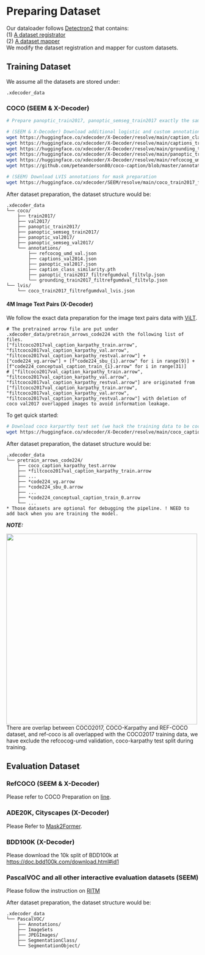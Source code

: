 # Preparing Dataset
Our dataloader follows [Detectron2](https://github.com/facebookresearch/detectron2) that contains: <br/>
(1) [A dataset registrator](datasets/registration) <br/>
(2) [A dataset mapper](datasets/dataset_mappers) <br/>
We modify the dataset registration and mapper for custom datasets.

## Training Dataset
We assume all the datasets are stored under:
```
.xdecoder_data
```

### COCO (SEEM & X-Decoder)

```sh
# Prepare panoptic_train2017, panoptic_semseg_train2017 exactly the same as [Mask2Fomer](https://github.com/facebookresearch/Mask2Former/tree/main/datasets)

# (SEEM & X-Decoder) Download additional logistic and custom annotation files to .xdecoder_data/coco/annotations
wget https://huggingface.co/xdecoder/X-Decoder/resolve/main/caption_class_similarity.pth
wget https://huggingface.co/xdecoder/X-Decoder/resolve/main/captions_train2017_filtrefgumdval_filtvlp.json
wget https://huggingface.co/xdecoder/X-Decoder/resolve/main/grounding_train2017_filtrefgumdval_filtvlp.json
wget https://huggingface.co/xdecoder/X-Decoder/resolve/main/panoptic_train2017_filtrefgumdval_filtvlp.json
wget https://huggingface.co/xdecoder/X-Decoder/resolve/main/refcocog_umd_val.json
wget https://github.com/peteanderson80/coco-caption/blob/master/annotations/captions_val2014.json

# (SEEM) Download LVIS annotations for mask preparation
wget https://huggingface.co/xdecoder/SEEM/resolve/main/coco_train2017_filtrefgumdval_lvis.json
```

After dataset preparation, the dataset structure would be:
```
.xdecoder_data
└── coco/
    ├── train2017/
    ├── val2017/
    ├── panoptic_train2017/
    ├── panoptic_semseg_train2017/
    ├── panoptic_val2017/
    ├── panoptic_semseg_val2017/
    └── annotations/
        ├── refcocog_umd_val.json
        ├── captions_val2014.json
        ├── panoptic_val2017.json
        ├── caption_class_similarity.pth
        ├── panoptic_train2017_filtrefgumdval_filtvlp.json
        └── grounding_train2017_filtrefgumdval_filtvlp.json
└── lvis/
    └── coco_train2017_filtrefgumdval_lvis.json
```

#### 4M Image Text Pairs (X-Decoder)
We follow the exact data preparation for the image text pairs data with [ViLT](https://github.com/dandelin/ViLT/blob/master/DATA.md).
```
# The pretrained arrow file are put under .xdecoder_data/pretrain_arrows_code224 with the following list of files.
["filtcoco2017val_caption_karpathy_train.arrow", "filtcoco2017val_caption_karpathy_val.arrow", "filtcoco2017val_caption_karpathy_restval.arrow"] + ["code224_vg.arrow"] + [f"code224_sbu_{i}.arrow" for i in range(9)] + [f"code224_conceptual_caption_train_{i}.arrow" for i in range(31)]
# ["filtcoco2017val_caption_karpathy_train.arrow", "filtcoco2017val_caption_karpathy_val.arrow", "filtcoco2017val_caption_karpathy_restval.arrow"] are originated from ["filtcoco2017val_caption_karpathy_train.arrow", "filtcoco2017val_caption_karpathy_val.arrow", "filtcoco2017val_caption_karpathy_restval.arrow"] with deletion of coco val2017 overlapped images to avoid information leakage.
```

To get quick started:
```sh 
# Download coco karparthy test set (we hack the training data to be coco_caption_karpathy_test.arrow only for quick start in the codebase)
wget https://huggingface.co/xdecoder/X-Decoder/resolve/main/coco_caption_karpathy_test.arrow
```

After dataset preparation, the dataset structure would be:
```
.xdecoder_data
└── pretrain_arrows_code224/
    ├── coco_caption_karpathy_test.arrow
    ├── *filtcoco2017val_caption_karpathy_train.arrow
    ├── ...
    ├── *code224_vg.arrow
    ├── *code224_sbu_0.arrow
    ├── ...
    ├── *code224_conceptual_caption_train_0.arrow
    └── ...
* Those datasets are optional for debugging the pipeline. ! NEED to add back when you are training the model.
```

***NOTE:***

<img src="https://user-images.githubusercontent.com/11957155/226159078-7f817452-76f8-44f4-af7a-9f13f3e02554.png" width="500">
There are overlap between COCO2017, COCO-Karpathy and REF-COCO dataset, and ref-coco is all overlapped with the COCO2017 training data, we have exclude the refcocog-umd validation, coco-karpathy test split during training.

## Evaluation Dataset

### RefCOCO (SEEM & X-Decoder)
Please refer to COCO Preparation on [line](https://github.com/UX-Decoder/Segment-Everything-Everywhere-All-At-Once/blob/v1.0/assets/readmes/DATASET.md#coco-seem--x-decoder).

### ADE20K, Cityscapes (X-Decoder)
Please Refer to [Mask2Former](https://github.com/facebookresearch/Mask2Former/tree/main/datasets).

### BDD100K (X-Decoder)
Please download the 10k split of BDD100k at https://doc.bdd100k.com/download.html#id1

### PascalVOC and all other interactive evaluation datasets (SEEM)
Please follow the instruction on [RITM](https://github.com/SamsungLabs/ritm_interactive_segmentation)

After dataset preparation, the dataset structure would be:
```
.xdecoder_data
└── PascalVOC/
    ├── Annotations/
    ├── ImageSets
    ├── JPEGImages/
    ├── SegmentationClass/
    └── SegmentationObject/
```

